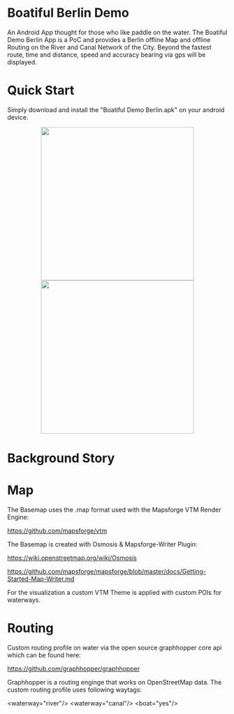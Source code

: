 # Boatiful Berlin Demo

An Android App thought for those who like paddle on the water. The Boatiful Demo Berlin App is a PoC and provides a Berlin offline Map
and offline Routing on the River and Canal Network of the City. Beyond the fastest route, time and distance, speed and accuracy bearing via gps will be displayed.




# Quick Start
Simply download and install the "Boatiful Demo Berlin.apk" on your android device.

<p align="center">
  <img src="http://davmol.de/git_hub_data/Screenshot_20190120-130104.jpg" width="350">
  <img src="http://davmol.de/git_hub_data/Screenshot_20190120-130232.jpg" width="350">
</p>

 
# Background Story

# Map
The Basemap uses the .map format used with the Mapsforge VTM Render Engine:

https://github.com/mapsforge/vtm

The Basemap is created with Osmosis & Mapsforge-Writer Plugin:

https://wiki.openstreetmap.org/wiki/Osmosis

https://github.com/mapsforge/mapsforge/blob/master/docs/Getting-Started-Map-Writer.md

For the visualization a custom VTM Theme is applied with custom POIs for waterways.

# Routing
Custom routing profile on water via the open source graphhopper core api which can be found here:

https://github.com/graphhopper/graphhopper

Graphhopper is a routing enginge that works on OpenStreetMap data. The custom routing profile uses following waytags:

<waterway="river"/>
<waterway="canal"/>
<boat="yes"/>


